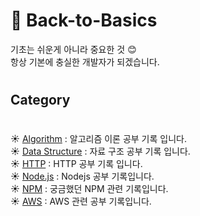# :deciduous_tree: Back-to-Basics

기초는 쉬운게 아니라 중요한 것 :blush:  
항상 기본에 충실한 개발자가 되겠습니다.
#

## Category  
#
 :sunny:  [Algorithm](https://github.com/SunHeeHeo/Back-to-Basics/tree/main/Algorithm) : 알고리즘 이론 공부 기록 입니다.       
 :sunny:  [Data Structure](https://github.com/SunHeeHeo/Back-to-Basics/tree/main/Data%20Structure) : 자료 구조 공부 기록 입니다.    
 :sunny: [HTTP](https://github.com/SunHeeHeo/Back-to-Basics/tree/main/HTTP) : HTTP 공부 기록 입니다.     
:sunny: [Node.js](https://github.com/SunHeeHeo/Back-to-Basics/tree/main/Node.js) : Nodejs 공부 기록입니다.     
:sunny: [NPM](https://github.com/SunHeeHeo/Back-to-Basics/tree/main/Npm) : 궁금했던 NPM 관련 기록입니다.   
:sunny:  [AWS](https://github.com/SunHeeHeo/Back-to-Basics/tree/main/AWS) : AWS 관련 공부 기록입니다.      